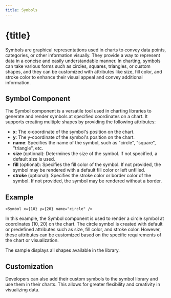 ```yaml
---
title: Symbols
---
```


# {title}

Symbols are graphical representations used in charts to convey data points, categories, or other information visually. They provide a way to represent data in a concise and easily understandable manner. In charting, symbols can take various forms such as circles, squares, triangles, or custom shapes, and they can be customized with attributes like size, fill color, and stroke color to enhance their visual appeal and convey additional information.

## Symbol Component

The Symbol component is a versatile tool used in charting libraries to generate and render symbols at specified coordinates on a chart. It supports creating multiple shapes by providing the following attributes:

- **x**: The x-coordinate of the symbol's position on the chart.
- **y**: The y-coordinate of the symbol's position on the chart.
- **name**: Specifies the name of the symbol, such as "circle", "square", "triangle", etc.
- **size** (optional): Determines the size of the symbol. If not specified, a default size is used.
- **fill** (optional): Specifies the fill color of the symbol. If not provided, the symbol may be rendered with a default fill color or left unfilled.
- **stroke** (optional): Specifies the stroke color or border color of the symbol. If not provided, the symbol may be rendered without a border.

## Example

```svelte
<Symbol x={10} y={20} name="circle" />
```

In this example, the Symbol component is used to render a circle symbol at coordinates (10, 20) on the chart. The circle symbol is created with default or predefined attributes such as size, fill color, and stroke color. However, these attributes can be customized based on the specific requirements of the chart or visualization.

The sample displays all shapes available in the library.

## Customization

Developers can also add their custom symbols to the symbol library and use them in their charts. This allows for greater flexibility and creativity in visualizing data.
